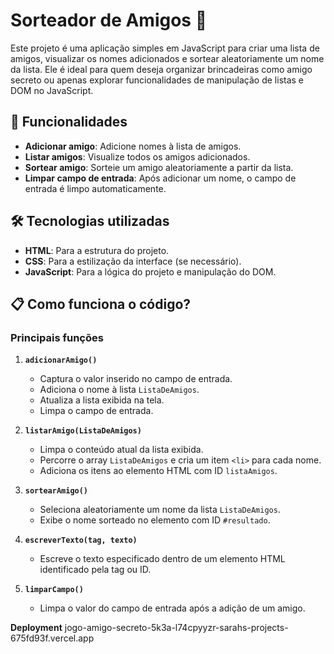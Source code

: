 # Sorteador de Amigos 🎉

Este projeto é uma aplicação simples em JavaScript para criar uma lista de amigos, visualizar os nomes adicionados e sortear aleatoriamente um nome da lista. Ele é ideal para quem deseja organizar brincadeiras como amigo secreto ou apenas explorar funcionalidades de manipulação de listas e DOM no JavaScript.

## 🚀 Funcionalidades

- **Adicionar amigo**: Adicione nomes à lista de amigos.
- **Listar amigos**: Visualize todos os amigos adicionados.
- **Sortear amigo**: Sorteie um amigo aleatoriamente a partir da lista.
- **Limpar campo de entrada**: Após adicionar um nome, o campo de entrada é limpo automaticamente.

## 🛠️ Tecnologias utilizadas

- **HTML**: Para a estrutura do projeto.
- **CSS**: Para a estilização da interface (se necessário).
- **JavaScript**: Para a lógica do projeto e manipulação do DOM.

## 📋 Como funciona o código?

### Principais funções

1. **`adicionarAmigo()`**
   - Captura o valor inserido no campo de entrada.
   - Adiciona o nome à lista `ListaDeAmigos`.
   - Atualiza a lista exibida na tela.
   - Limpa o campo de entrada.

2. **`listarAmigo(ListaDeAmigos)`**
   - Limpa o conteúdo atual da lista exibida.
   - Percorre o array `ListaDeAmigos` e cria um item `<li>` para cada nome.
   - Adiciona os itens ao elemento HTML com ID `listaAmigos`.

3. **`sortearAmigo()`**
   - Seleciona aleatoriamente um nome da lista `ListaDeAmigos`.
   - Exibe o nome sorteado no elemento com ID `#resultado`.

4. **`escreverTexto(tag, texto)`**
   - Escreve o texto especificado dentro de um elemento HTML identificado pela tag ou ID.

5. **`limparCampo()`**
   - Limpa o valor do campo de entrada após a adição de um amigo.

**Deployment**
jogo-amigo-secreto-5k3a-l74cpyyzr-sarahs-projects-675fd93f.vercel.app
